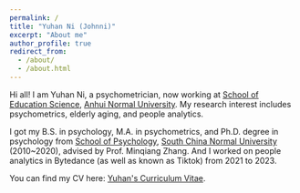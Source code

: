```yaml
---
permalink: /
title: "Yuhan Ni (Johnni)"
excerpt: "About me"
author_profile: true
redirect_from: 
  - /about/
  - /about.html
---
```




Hi all! I am Yuhan Ni, a psychometrician, now working at [School of Education Science](https://edu.ahnu.edu.cn/), [Anhui Normal University](https://www.ahnu.edu.cn/). My research interest includes psychometrics, elderly aging, and people analytics.

I got my B.S. in psychology, M.A. in psychometrics, and Ph.D. degree in psychology from [School of Psychology](https://psy.scnu.edu.cn/), [South China Normal University](https://www.scnu.edu.cn/) (2010~2020), advised by Prof. Minqiang Zhang. And I worked on people analytics in Bytedance (as well as known as Tiktok) from 2021 to 2023.

You can find my CV here: [Yuhan's Curriculum Vitae](../assets/Curriculum_Vitae.pdf).


